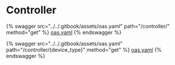 # Controller



{% swagger src="../../.gitbook/assets/oas.yaml" path="/controller/" method="get" %}
[oas.yaml](../../.gitbook/assets/oas.yaml)
{% endswagger %}

{% swagger src="../../.gitbook/assets/oas.yaml" path="/controller/{device_type}" method="get" %}
[oas.yaml](../../.gitbook/assets/oas.yaml)
{% endswagger %}
